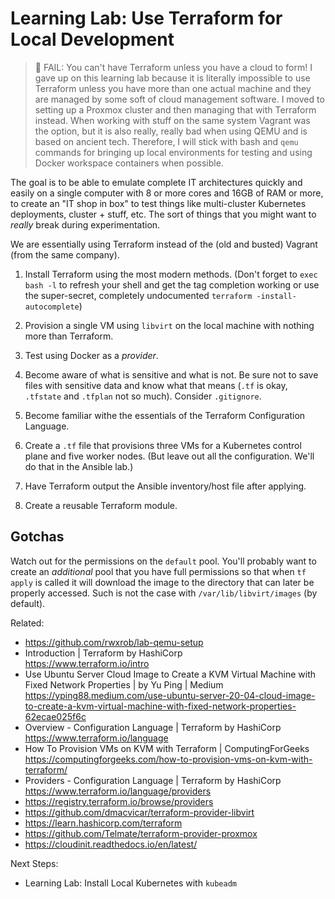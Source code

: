 # Learning Lab: Use Terraform for Local Development

> 🤬
> FAIL: You can't have Terraform unless you have a cloud to form! I gave
> up on this learning lab because it is literally impossible to use
> Terraform unless you have more than one actual machine and they are
> managed by some soft of cloud management software. I moved to setting
> up a Proxmox cluster and then managing that with Terraform instead.
> When working with stuff on the same system Vagrant was the option, but
> it is also really, really bad when using QEMU and is based on ancient
> tech. Therefore, I will stick with bash and `qemu` commands for
> bringing up local environments for testing and using Docker workspace
> containers when possible.

The goal is to be able to emulate complete IT architectures quickly and
easily on a single computer with 8 or more cores and 16GB of RAM or
more, to create an "IT shop in box" to test things like multi-cluster
Kubernetes deployments, cluster + stuff, etc. The sort of things that
you might want to *really* break during experimentation.

We are essentially using Terraform instead of the (old and busted)
Vagrant (from the same company).

1. Install Terraform using the most modern methods. (Don't forget to
   `exec bash -l` to refresh your shell and get the tag completion
   working or use the super-secret, completely undocumented `terraform
   -install-autocomplete`)

1. Provision a single VM using `libvirt` on the local machine with nothing
   more than Terraform.

1. Test using Docker as a *provider*.

1. Become aware of what is sensitive and what is not. Be sure not to
   save files with sensitive data and know what that means (`.tf` is
   okay, `.tfstate` and `.tfplan` not so much). Consider `.gitignore`.

1. Become familiar withe the essentials of the Terraform
   Configuration Language.

1. Create a `.tf` file that provisions three VMs for a Kubernetes
   control plane and five worker nodes. (But leave out all the
   configuration. We'll do that in the Ansible lab.)

1. Have Terraform output the Ansible inventory/host file after applying.

1. Create a reusable Terraform module.

## Gotchas

Watch out for the permissions on the `default` pool. You'll probably
want to create an *additional* pool that you have full permissions so
that when `tf apply` is called it will download the image to the
directory that can later be properly accessed. Such is not the case with
`/var/lib/libvirt/images` (by default).

Related:

* <https://github.com/rwxrob/lab-qemu-setup>
* Introduction \| Terraform by HashiCorp  
  <https://www.terraform.io/intro>
* Use Ubuntu Server Cloud Image to Create a KVM Virtual Machine with Fixed Network Properties \| by Yu Ping \| Medium  
  <https://yping88.medium.com/use-ubuntu-server-20-04-cloud-image-to-create-a-kvm-virtual-machine-with-fixed-network-properties-62ecae025f6c>
* Overview - Configuration Language \| Terraform by HashiCorp  
  <https://www.terraform.io/language>
* How To Provision VMs on KVM with Terraform \| ComputingForGeeks  
  <https://computingforgeeks.com/how-to-provision-vms-on-kvm-with-terraform/>
* Providers - Configuration Language \| Terraform by HashiCorp  
  <https://www.terraform.io/language/providers>
* <https://registry.terraform.io/browse/providers>
* <https://github.com/dmacvicar/terraform-provider-libvirt>
* <https://learn.hashicorp.com/terraform>
* <https://github.com/Telmate/terraform-provider-proxmox>
* <https://cloudinit.readthedocs.io/en/latest/> 

Next Steps:

* Learning Lab: Install Local Kubernetes with `kubeadm`
